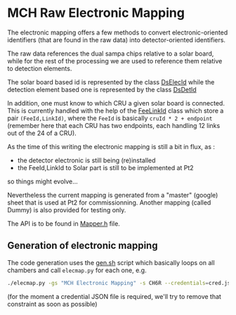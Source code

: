<!-- doxy
\page refDetectorsMUONMCHRawElecMap Electronic Mapping
/doxy -->

# MCH Raw Electronic Mapping

The electronic mapping offers a few methods to convert electronic-oriented
identifiers (that are found in the raw data) into detector-oriented identifiers.

The raw data references the dual sampa chips relative to a solar board, while
for the rest of the processing we are used to reference them relative to
detection elements.

The solar board based id is represented by the class [DsElecId](include/MCHRawElecMap/DsElecId.h)
while the detection element based one is represented by the class [DsDetId](include/MCHRawElecMap/DsDetId.h)

In addition, one must know to which CRU a given solar board is connected.  This
is currently handled with the help of the
[FeeLinkId](include/MCHRawElecMap/FeeLinkId.h) class which store a pair
`(FeeId,LinkId)`, where the `FeeId` is basically `cruId * 2 + endpoint`
(remember here that each CRU has two endpoints, each handling 12 links out of
the 24 of a CRU).

As the time of this writing the electronic mapping is still a bit in flux, as :

-   the detector electronic is still being (re)installed
-   the FeeId,LinkId to Solar part is still to be implemented at Pt2

so things might evolve...

Nevertheless the current mapping is generated from a "master" (google) sheet
that is used at Pt2 for commissionning.
Another mapping (called Dummy) is also provided for testing only.

The API is to be found in [Mapper.h](include/MCHRawElecMap/Mapper.h) file.

## Generation of electronic mapping

The code generation uses the [gen.sh](src/gen.sh) script which basically loops 
on all chambers and call `elecmap.py` for each one, e.g.

```bash
./elecmap.py -gs "MCH Electronic Mapping" -s CH6R --credentials=cred.json -c CH6R
```

(for the moment a credential JSON file is required, we'll try to remove that
constraint as soon as possible)
